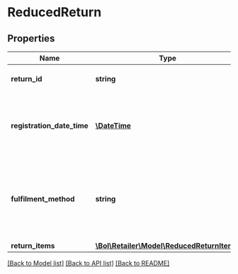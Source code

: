 # ReducedReturn

## Properties
Name | Type | Description | Notes
------------ | ------------- | ------------- | -------------
**return_id** | **string** | Unique identifier for a return. | 
**registration_date_time** | [**\DateTime**](\DateTime.md) | The date and time in ISO 8601 format when this return was registered. | 
**fulfilment_method** | **string** | The fulfilment method. Fulfilled by the retailer (FBR) or fulfilled by bol.com (FBB). | 
**return_items** | [**\Bol\Retailer\Model\ReducedReturnItem[]**](ReducedReturnItem.md) |  | 

[[Back to Model list]](../README.md#documentation-for-models) [[Back to API list]](../README.md#documentation-for-api-endpoints) [[Back to README]](../README.md)



